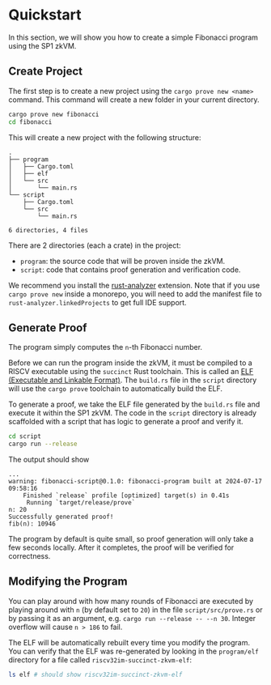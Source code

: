 # Quickstart

In this section, we will show you how to create a simple Fibonacci program using the SP1 zkVM.

## Create Project

The first step is to create a new project using the `cargo prove new <name>` command. This command will create a new folder in your current directory.

```bash
cargo prove new fibonacci
cd fibonacci
```

This will create a new project with the following structure:

```
.
├── program
│   ├── Cargo.toml
│   ├── elf
│   └── src
│       └── main.rs
└── script
    ├── Cargo.toml
    └── src
        └── main.rs

6 directories, 4 files
```

There are 2 directories (each a crate) in the project: 
- `program`: the source code that will be proven inside the zkVM.
- `script`: code that contains proof generation and verification code.

We recommend you install the [rust-analyzer](https://marketplace.visualstudio.com/items?itemName=rust-lang.rust-analyzer) extension.
Note that if you use `cargo prove new` inside a monorepo, you will need to add the manifest file to `rust-analyzer.linkedProjects` to get full IDE support.

## Generate Proof

The program simply computes the `n`-th Fibonacci number.

Before we can run the program inside the zkVM, it must be compiled to a RISCV executable using the `succinct` Rust toolchain. This is called an [ELF (Executable and Linkable Format)](https://en.wikipedia.org/wiki/Executable_and_Linkable_Format). The `build.rs` file in the `script` directory will use the `cargo prove` toolchain to automatically build the ELF.

To generate a proof, we take the ELF file generated by the `build.rs` file and execute it within the SP1 zkVM. The code in the `script` directory is already scaffolded with a script that has logic to generate a proof and verify it.

```bash
cd script
cargo run --release
```

The output should show
```
...
warning: fibonacci-script@0.1.0: fibonacci-program built at 2024-07-17 09:58:16
    Finished `release` profile [optimized] target(s) in 0.41s
     Running `target/release/prove`
n: 20
Successfully generated proof!
fib(n): 10946
```

The program by default is quite small, so proof generation will only take a few seconds locally. After it completes, the proof will be verified for correctness.

## Modifying the Program

You can play around with how many rounds of Fibonacci are executed by playing around with `n` (by default set to `20`) in the file `script/src/prove.rs` or by passing it as an argument, e.g. `cargo run --release -- --n 30`. Integer overflow will cause `n > 186` to fail.

The ELF will be automatically rebuilt every time you modify the program. You can verify that the ELF was re-generated by looking in the `program/elf` directory for a file called `riscv32im-succinct-zkvm-elf`:
```bash
ls elf # should show riscv32im-succinct-zkvm-elf
```